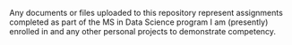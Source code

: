 Any documents or files uploaded to this repository represent assignments completed as part of the MS in Data Science program I am (presently) enrolled in and any other personal projects to demonstrate competency.
